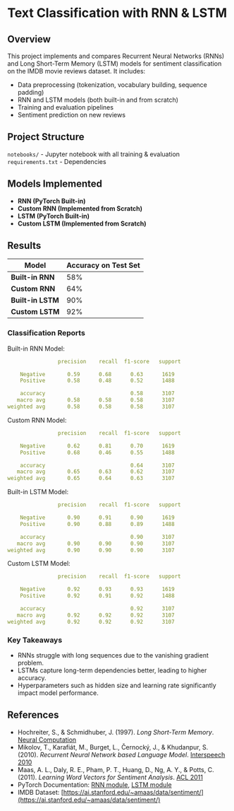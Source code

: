 #  Text Classification with RNN & LSTM

##  Overview
This project implements and compares Recurrent Neural Networks (RNNs) and Long Short-Term Memory (LSTM) models for sentiment classification on the IMDB movie reviews dataset. It includes:
- Data preprocessing (tokenization, vocabulary building, sequence padding)
- RNN and LSTM models (both built-in and from scratch)
- Training and evaluation pipelines
- Sentiment prediction on new reviews

##  Project Structure
`notebooks/` - Jupyter notebook with all training & evaluation\
`requirements.txt` - Dependencies



## Models Implemented
- **RNN (PyTorch Built-in)**
- **Custom RNN (Implemented from Scratch)**
- **LSTM (PyTorch Built-in)**
- **Custom LSTM (Implemented from Scratch)**

##  Results
| Model  | Accuracy on Test Set |
|--------|----------------------|
| **Built-in RNN** | 58% |
| **Custom RNN** | 64% |
| **Built-in LSTM** | 90% |
| **Custom LSTM** | 92% |

### Classification Reports
Built-in RNN Model:
```yaml
                precision    recall  f1-score   support

    Negative       0.59      0.68      0.63      1619
    Positive       0.58      0.48      0.52      1488

    accuracy                           0.58      3107
   macro avg       0.58      0.58      0.58      3107
weighted avg       0.58      0.58      0.58      3107
```
Custom RNN Model:
```yaml
                precision    recall  f1-score   support

    Negative       0.62      0.81      0.70      1619
    Positive       0.68      0.46      0.55      1488

    accuracy                           0.64      3107
   macro avg       0.65      0.63      0.62      3107
weighted avg       0.65      0.64      0.63      3107

```
Built-in LSTM Model:
```yaml
                precision    recall  f1-score   support

    Negative       0.90      0.91      0.90      1619
    Positive       0.90      0.88      0.89      1488

    accuracy                           0.90      3107
   macro avg       0.90      0.90      0.90      3107
weighted avg       0.90      0.90      0.90      3107

```
Custom LSTM Model:
```yaml
                precision    recall  f1-score   support

    Negative       0.92      0.93      0.93      1619
    Positive       0.92      0.91      0.92      1488

    accuracy                           0.92      3107
   macro avg       0.92      0.92      0.92      3107
weighted avg       0.92      0.92      0.92      3107
```
### Key Takeaways
- RNNs struggle with long sequences due to the vanishing gradient problem.
- LSTMs capture long-term dependencies better, leading to higher accuracy.
- Hyperparameters such as hidden size and learning rate significantly impact model performance.


##  References

- Hochreiter, S., & Schmidhuber, J. (1997). *Long Short-Term Memory*. [Neural Computation](https://www.bioinf.jku.at/publications/older/2604.pdf)
- Mikolov, T., Karafiát, M., Burget, L., Černocký, J., & Khudanpur, S. (2010). *Recurrent Neural Network based Language Model*. [Interspeech 2010](https://www.isca-speech.org/archive/archive_papers/interspeech_2010/i10_1045.pdf)
- Maas, A. L., Daly, R. E., Pham, P. T., Huang, D., Ng, A. Y., & Potts, C. (2011). *Learning Word Vectors for Sentiment Analysis*. [ACL 2011](https://aclanthology.org/P11-1015/)
- PyTorch Documentation: [RNN module](https://pytorch.org/docs/stable/generated/torch.nn.RNN.html), [LSTM module](https://pytorch.org/docs/stable/generated/torch.nn.LSTM.html)
- IMDB Dataset: [https://ai.stanford.edu/~amaas/data/sentiment/](https://ai.stanford.edu/~amaas/data/sentiment/)
